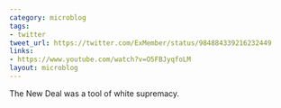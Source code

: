 ```yaml
---
category: microblog
tags:
- twitter
tweet_url: https://twitter.com/ExMember/status/984884339216232449
links:
- https://www.youtube.com/watch?v=O5FBJyqfoLM
layout: microblog
---
```

The New Deal was a tool of white supremacy.
